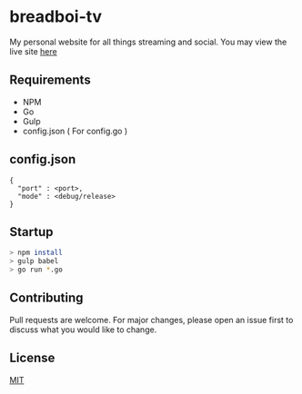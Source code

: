 # breadboi-tv

My personal website for all things streaming and social. You may view the live site [here](https://breadboi.tv/)

## Requirements

- NPM
- Go
- Gulp
- config.json ( For config.go )

## config.json
```
{
  "port" : <port>,
  "mode" : <debug/release>
}
```

## Startup

```bash
> npm install
> gulp babel
> go run *.go
```

## Contributing
Pull requests are welcome. For major changes, please open an issue first to discuss what you would like to change.

## License
[MIT](https://choosealicense.com/licenses/mit/)
